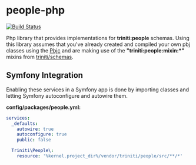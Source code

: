 people-php
==========

[![Build Status](https://api.travis-ci.org/triniti/people-php.svg)](https://travis-ci.org/triniti/people-php)

Php library that provides implementations for __triniti:people__ schemas. Using this library assumes that you've already created and compiled your own pbj classes using the [Pbjc](https://github.com/gdbots/pbjc-php) and are making use of the __"triniti:people:mixin:*"__ mixins from [triniti/schemas](https://github.com/triniti/schemas).


## Symfony Integration
Enabling these services in a Symfony app is done by importing classes and letting Symfony autoconfigure and autowire them.

__config/packages/people.yml:__

```yaml
services:
  _defaults:
    autowire: true
    autoconfigure: true
    public: false

  Triniti\People\:
    resource: '%kernel.project_dir%/vendor/triniti/people/src/**/*'

```
